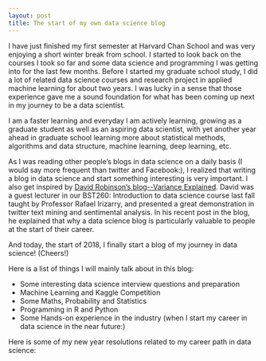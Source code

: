 ```yaml
---
layout: post
title: The start of my own data science blog
---
```


I have just finished my first semester at Harvard Chan School and was very enjoying a short winter break from school. I started to look back on the courses I took so far and some data science and programming I was getting into for the last few months. Before I started my graduate school study, I did a lot of related data science courses and research project in applied machine learning for about two years. I was lucky in a sense that those experience gave me a sound foundation for what has been coming up next in my journey to be a data scientist.

I am a faster learning and everyday l am actively learning, growing as a graduate student as well as an aspiring data scientist, with yet another year ahead in graduate school learning more about statistical methods, algorithms and data structure, machine learning, deep learning, etc.

As I was reading other people’s blogs in data science on a daily basis (I would say more frequent than twitter and Facebook:), I realized that writing a blog in data science and start something interesting is very important. I also get inspired by [David Robinson’s blog--Variance Explained](http://varianceexplained.org). David was a guest lecturer in our BST260: Introduction to data science course last fall taught by Professor Rafael Irizarry, and presented a great demonstration in twitter text mining and sentimental analysis. In his recent post in the blog, he explained that why a data science blog is particularly valuable to people at the start of their career.

And today, the start of 2018, I finally start a blog of my journey in data science! (Cheers!)

Here is a list of things I will mainly talk about in this blog:

- Some interesting data science interview questions and preparation
- Machine Learning and Kaggle Competition
- Some Maths, Probability and Statistics
- Programming in R and Python
- Some Hands-on experience in the industry (when I start my career in data science in the near future:)

Here is some of my new year resolutions related to my career path in data science:

